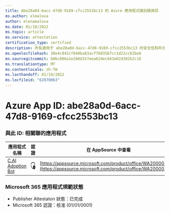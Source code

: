 ```yaml
---
title: Abe28a0d-6acc-47d8-9169-cfcc2553bc13 的 Azure 應用程式識別碼資訊
ms.author: elmalova
author: elenamalova
ms.date: 01/18/2022
ms.topic: article
ms.service: attestation
certification_type: certified
description: 所有適用于 abe28a0d-6acc-47d8-9169-cfcc2553bc13 的安全性和符合性資訊資訊。
ms.openlocfilehash: 30e4c942cf840ba83acf7603567cc1d22cc62be6
ms.sourcegitcommit: b0bc806a1e2b0d157eea62dec843e02d302b2c16
ms.translationtype: MT
ms.contentlocale: zh-TW
ms.lasthandoff: 01/19/2022
ms.locfileid: "62078063"
---
```

# <a name="azure-app-id-abe28a0d-6acc-47d8-9169-cfcc2553bc13"></a>Azure App ID: abe28a0d-6acc-47d8-9169-cfcc2553bc13


### <a name="apps-associated-with-this-id"></a>與此 ID: 相關聯的應用程式
| **應用程式名稱** | **認證** | **在 AppSource 中查看** |
|--------------|---------------|-----------------------|
| [C.AI Adoption Bot](https://docs.microsoft.com/microsoft-365-app-certification/forward/WA200002633) | <img alt="Certified application badge" src="../media/certified-badge.png" height="25" width="25" /> | [https://appsource.microsoft.com/product/office/WA200002633](https://appsource.microsoft.com/product/office/WA200002633) |

### <a name="microsoft-365-app-compliance-status"></a>Microsoft 365 應用程式規範狀態
- Publisher Attestaton 狀態：已完成
- Microsoft 365 認證：核准 (01/01/0001) 

